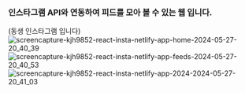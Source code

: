 ### 인스타그램 API와 연동하여 피드를 모아 볼 수 있는 웹 입니다.
(동생 인스타그램 입니다)
![screencapture-kjh9852-react-insta-netlify-app-home-2024-05-27-20_40_39](https://github.com/kjh9852/insta_react/assets/72942662/6b1c18dc-d4d1-4a23-845b-d5690f5d29b0)
![screencapture-kjh9852-react-insta-netlify-app-feeds-2024-05-27-20_40_53](https://github.com/kjh9852/insta_react/assets/72942662/d1c81aad-95c6-4569-ad62-ede6ad888df8)
![screencapture-kjh9852-react-insta-netlify-app-2024-2024-05-27-20_41_03](https://github.com/kjh9852/insta_react/assets/72942662/98ac221d-3141-47a9-a263-303cf93eb5ef)
